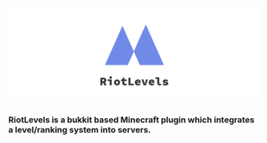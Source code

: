 ![RiotLevels banner](img/banner.png)

### RiotLevels is a bukkit based Minecraft plugin which integrates a level/ranking system into servers.
